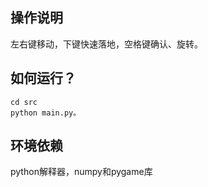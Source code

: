 ## 操作说明

左右键移动，下键快速落地，空格键确认、旋转。

## 如何运行？

    cd src
    python main.py。

## 环境依赖

python解释器，numpy和pygame库